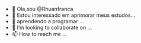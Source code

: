 - 👋 Ola,sou @Rhuanfranca
- 👀 Estou interessado em aprimorar meus estudos...
- 🌱 aprendendo a programar ...
- 💞️ I’m looking to collaborate on ...
- 📫 How to reach me ...

<!---
Rhuanfranca/Rhuanfranca is a ✨ special ✨ repository because its `README.md` (this file) appears on your GitHub profile.
You can click the Preview link to take a look at your changes.
--->

